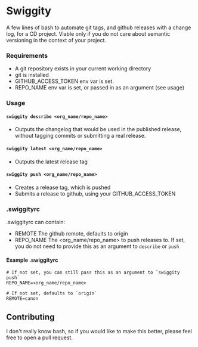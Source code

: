# Swiggity

A few lines of bash to automate git tags, and github releases with a change log, for a CD project.
Viable only if you do not care about semantic versioning in the context of your project.

### Requirements

- A git repository exists in your current working directory
- git is installed
- GITHUB_ACCESS_TOKEN env var is set.
- REPO_NAME env var is set, or passed in as an argument (see usage)

### Usage

#### `swiggity describe <org_name/repo_name>`

  - Outputs the changelog that would be used in the published release, without tagging commits or submitting a real release.

#### `swiggity latest <org_name/repo_name>`

  - Outputs the latest release tag

#### `swiggity push <org_name/repo_name>`

  - Creates a release tag, which is pushed
  - Submits a release to github, using your GITHUB_ACCESS_TOKEN

### .swiggityrc

.swiggityrc can contain:

- REMOTE
  The github remote, defaults to origin
- REPO_NAME
  The <org_name/repo_name> to push releases to. If set, you do not need to provide this as an argument to `describe` or `push`

#### Example .swiggityrc

```
# If not set, you can still pass this as an argument to `swiggity push`
REPO_NAME=<org_name/repo_name>

# If not set, defaults to `origin`
REMOTE=canon
```

## Contributing

I don't really know bash, so if you would like to make this better, please feel free to open a pull request.
